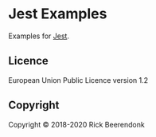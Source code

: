 # Jest Examples

Examples for [Jest](https://jestjs.io).

## Licence

European Union Public Licence version 1.2

## Copyright

Copyright © 2018-2020 Rick Beerendonk
